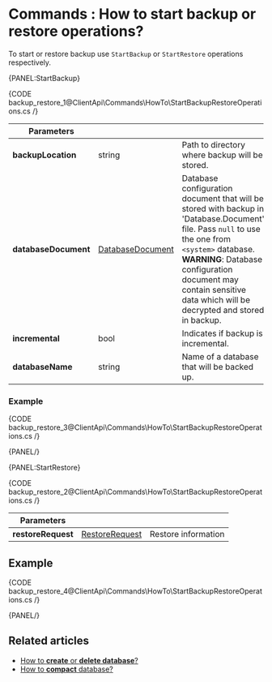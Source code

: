 # Commands : How to start backup or restore operations?

To start or restore backup use `StartBackup` or `StartRestore` operations respectively.

{PANEL:StartBackup}

{CODE backup_restore_1@ClientApi\Commands\HowTo\StartBackupRestoreOperations.cs /}

| Parameters | | |
| ------------- | ------------- | ----- |
| **backupLocation** | string | Path to directory where backup will be stored. |
| **databaseDocument** | [DatabaseDocument]() | Database configuration document that will be stored with backup in 'Database.Document' file. Pass `null` to use the one from `<system>` database.<br />**WARNING**: Database configuration document may contain sensitive data which will be decrypted and stored in backup. |
| **incremental** | bool | Indicates if backup is incremental. |
| **databaseName** | string | Name of a database that will be backed up. |

### Example

{CODE backup_restore_3@ClientApi\Commands\HowTo\StartBackupRestoreOperations.cs /}

{PANEL/}

{PANEL:StartRestore}

{CODE backup_restore_2@ClientApi\Commands\HowTo\StartBackupRestoreOperations.cs /}

| Parameters | | |
| ------------- | ------------- | ----- |
| **restoreRequest** | [RestoreRequest]() | Restore information |

## Example

{CODE backup_restore_4@ClientApi\Commands\HowTo\StartBackupRestoreOperations.cs /}

{PANEL/}

## Related articles

- [How to **create** or **delete database**?](../../../client-api/commands/how-to/create-delete-database)     
- [How to **compact** database?](../../../client-api/commands/how-to/compact-database)     